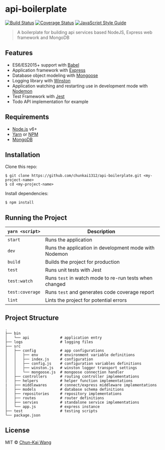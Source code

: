 # api-boilerplate

[![Build Status][travis-image]][travis-url]
[![Coverage Status][codecov-image]][codecov-url]
[![JavaScript Style Guide][standardjs-image]][standardjs-url]

> A boilerplate for building api services based NodeJS, Express web framework and MongoDB

## Features

- ES6/ES2015+ support with [Babel](https://babeljs.io)
- Application framework with [Express](http://expressjs.com)
- Database object modeling with [Mongoose](http://mongoosejs.com)
- Logging library with [Winston](https://github.com/winstonjs/winston)
- Application watching and restarting use in development mode with [Nodemon](https://github.com/remy/nodemon)
- Test Framework with [Jest](https://facebook.github.io/jest)
- Todo API implementation for example

## Requirements

* [Node.js](https://nodejs.org) v6+
* [Yarn](https://yarnpkg.com) or [NPM](https://www.npmjs.com)
* [MongoDB](https://www.mongodb.com)

## Installation

Clone this repo:

```
$ git clone https://github.com/chunkai1312/api-boilerplate.git <my-project-name>
$ cd <my-project-name>
```

Install dependencies:

```
$ npm install
```

## Running the Project

|`yarn <script>`    |Description|
|-------------------|-----------|
|`start`            |Runs the application|
|`dev`              |Runs the application in development mode with Nodemon|
|`build`            |Builds the project for production|
|`test`             |Runs unit tests with Jest|
|`test:watch`       |Runs `test` in watch mode to re-run tests when changed|
|`test:coverage`    |Runs `test` and generates code coverage report|
|`lint`             |Lints the project for potential errors|

## Project Structure

```
.
├── bin
│   └── api              # application entry
├── logs                 # logging files
├── src
│   ├── config           # app configurations
│   │   ├── env          # environment variable definitions
│   │   ├── index.js     # configuration
│   │   ├── config.js    # configuration variables definitions
│   │   ├── winston.js   # winston logger transport settings
│   │   └── mongoose.js  # mongoose connection handler
│   ├── controllers      # routing controller implementations
│   ├── helpers          # helper function implementations
|   ├── middlewares      # connect/express middleware implementations
│   ├── models           # database schema definitions
│   ├── repositories     # repository implementations
│   ├── routes           # router definitions
│   ├── servies          # standalone service implementations
│   └── app.js           # express instance
├── test                 # testing scripts
└── package.json
```

## License

MIT © [Chun-Kai Wang](https://github.com/chunkai1312)

[travis-image]: https://img.shields.io/travis/chunkai1312/api-boilerplate.svg
[travis-url]: https://travis-ci.org/chunkai1312/api-boilerplate
[codecov-image]: https://img.shields.io/codecov/c/github/chunkai1312/api-boilerplate.svg
[codecov-url]: https://codecov.io/gh/chunkai1312/api-boilerplate
[standardjs-image]: https://img.shields.io/badge/code%20style-standard-brightgreen.svg
[standardjs-url]: http://standardjs.com/
